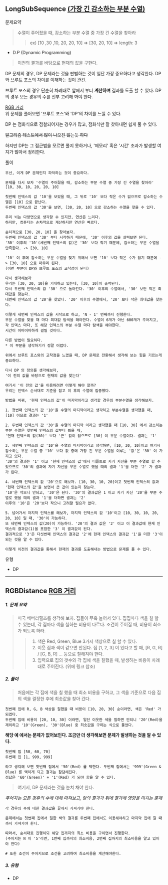 ## LongSubSequence [(가장 긴 감소하는 부분 수열)](https://www.acmicpc.net/problem/11722)

문제요약
> 수열이 주어졌을 때, 감소하는 부분 수열 중 가장 긴 수열을 찾아라
>> ex) [10 ,30 ,10, 20, 20, 10] => [30, 20, 10] => length: 3

* D.P (Dynamic Programming)  
>이전의 결과를 바탕으로 현재의 값을 구한다.

DP 문제의 경우, DP 문제라는 것을 판별하는 것이 일단 가장 중요하다고 생각한다.
DP 와 브루트 포스의 차이를 이해하는 것이 관건.

브루트 포스의 경우 단순히 차례대로 앞에서 부터 __계산하며__ 결과를 도출 할 수 있다.
DP 의 경우 모든 경우의 수를 전부 고려해 봐야 한다. 

[RGB 거리](https://www.acmicpc.net/problem/1149)  
위 문제를 풀어보면 '브루트 포스'와 'DP'의 차이를 느낄 수 있다.

DP 는 점화식으로 점철되어지는 경우가 많고, 점화식만 잘 찾아내면 쉽게 풀 수 있다.
  
~~알고리즘 테스트에서 많이 나오진 않는듯 하다~~

하지만 DP는 그 접근법을 모르면 풀지 못하거나, '메모리' 혹은 '시간' 초과가 발생할 여지가 많아서 정리한다.

풀이
~~~
우선, 이게 DP 문제인지 파악하는 것이 중요하다.

문제를 다시 보자 '수열이 주어졌을 때, 감소하는 부분 수열 중 가장 긴 수열을 찾아라'
[10, 30, 10, 20, 20, 10]

첫번째 인덱스의 값 '10'을 보았을 때, 그 뒤로 '10' 보다 작은 수가 없으므로 감소하는 수열은 [10] 으로 끝난다.
두번째 인덱스의 값 '30'을 보면, [30, 20, 10] 으로 감소하는 수열을 찾을 수 있다. 

우리 뇌는 다방면으로 생각할 수 있지만, 연산은 느리다.
하지만, 컴퓨터는 순차적으로 계산하지만 연산은 빠르다.

순차적으로 [30, 20, 10] 을 찾아보자.
두번째 인덱스의 값 '30' 부터 시작하기 때문에, '30' 이후의 값을 살펴보면 된다. 
'30' 이후의 '10'(세번째 인덱스의 값)은 '30' 보다 작기 때문에, 감소하는 부분 수열을 만족한다. -> [30, 10]

'10' 이 후에 감소하는 부분 수열을 찾기 위해서 보면 '10' 보다 작은 수가 없기 때문에 -> [30, 10] 으로 마무리 된다.
(이런 부분이 DP와 브루트 포스의 교착점이 된다)

다시 생각해보자
우리는 [30, 20, 10]을 기대하고 있는데, [30, 10]이 출력된다.
다시 두번째 인덱스의 값 '30' 으로 돌아간다. '30' 이후의 수열에서, '30' 보단 작은 최대값을 찾는다.
네번째 인덱스의 값 '20'을 찾았다. '20' 이후의 수열에서, '20' 보다 작은 최대값을 찾는다.

이렇게 세번째 인덱스의 값을 시작으로 하고, 'N - 1' 번째까지 진행한다.
부분 수열을 찾을 때 마다 최대값 탐색을 해야한다. 수열이 6개가 아닌 600개가 주어지고, 각 인덱스 마다, 또 해당 인덱스의 부분 수열 마다 탐색을 해야한다.
시간이 어마어마하게 걸릴 것이다.

다른 방법이 필요하다.
* 이 부분을 생각하기가 정말 어렵다.

위에서 브루트 포스와의 교착점을 느꼈을 때, DP 문제로 전환해서 생각해 보는 힘을 기르는게 중요하다.

다시 DP 의 정의를 생각해보자, 
'이 전의 값를 바탕으로 현재의 값을 찾는다'

여기서 '이 전의 값'을 이용하려면 어떻게 해야 할까?
우리는 인덱스 순서대로 기준을 잡고 이 후의 수열에 집중했다.

방법을 바꿔, '현재 인덱스의 값'이 마지막이라고 생각할 경우의 부분수열을 생각해보자.

1. 첫번째 인덱스의 값 '10'을 수열의 마지막이라고 생각하고 부분수열을 생각했을 때, [10] 이므로 결과는 '1'

2. 두번째 인덱스의 값 '30'을 수열의 마지막 이라고 생각했을 때 [10, 30] 에서 감소하는 부분 수열은 첫번째 인덱스의 값부터 봤을 때, 
'현재 인덱스의 값(30)' 보다 '큰' 값이 없으므로 [30] 이 부분 수열이다. 결과는 '1'

3. 세번째 인덱스의 값 '10'을 수열의 마지막이라고 생각하면, [10, 30, 10]이고 여기서 감소하는 부분 수열 중 '10' 보다 값 중에 가장 긴 부분 수열을 이루는 '값'은 '30' 이 가지고 있다.
'30'의 결과는 '1' 이고 '현재 인덱스의 값'에서 디폴트로 자기 자신을 부분 수열로 할 수 있으므로 '30'의 결과에 자기 자신을 부분 수열로 했을 때의 결과 '1'을 더한 '2' 가 결과가 된다.

4. 네번째 인덱스의 값 '20'으로 해보자. [10, 30, 10, 20]이고 첫번째 인덱스의 값과 '현재 인덱스의 값'을 보면서 큰 값이 있는지 찾는다.
'10'은 작으니 안되고, '30'은 된다. '30'의 결과값은 1 이고 자기 자신 '20'을 부분 수열로 했을 때의 결과 '1'을 더하면 결과는 '2'
이후의 '10'은 '20'보다 작으니 고려할 필요가 없다.

5. 넘어가서 마지막 인덱스를 해보자, 마지막 인덱스의 값 '10'이고 [10, 30, 10, 20, 20, 10] 일 때, '30'이 가능하다.
또 네번째 인덱스의 값(20)이 가능하다. '20'의 결과 값은 '2' 이고 이 결과값에 현재 인덱스의 결과값(1)을 포함한 '3' 이 결과값이 된다.
결과적으로 '3'은 다섯번째 인덱스의 결과값 '2'에 현재 인덱스의 결과값 '1'을 더한 '3'이 되는 것을 알 수 있다.

이렇게 이전의 결과값을 통해서 현재의 결과를 도출해내는 방법으로 문제를 풀 수 있다. 
~~~

유형
* DP

---

## RGBDistance [RGB 거리](https://www.acmicpc.net/problem/1149)

##### 1. 문제 요약
> 미국 베버리힐즈를 생각해 보자. 집들이 쭈욱 늘어서 있다. 집집마다 색을 칠 할 수 있는데, 각 집마다 색을 칠하는 비용이 다르다.
조건이 주어질 때, 비용이 최소가 되도록 하라.
>> 1. 색은 Red, Green, Blue 3가지 색상으로 칠 할 수 있다.
>> 2. 이웃 집과 색이 같으면 안된다. 집 [1, 2, 3] 이 있다고 할 때, [R, G, R] / [G, B, R] ... 등으로 칠해져야 한다.
>> 3. 입력으로 집의 갯수와 각 집에 색을 칠했을 때, 발생하는 비용이 차례대로 주어진다. (위에 링크 참조)  

##### 2. 풀이
> 처음에는 각 집에 색을 칠 했을 때 최소 비용을 구하고, 그 색을 기준으로 다음 집의 색을 결정한 후에 최솟값을 찾아 갔다.

~~~
첫번째 집에 R, G, B 색상을 칠했을 때 비용이 [10, 20, 30] 순이라면, 색은 'Red' 가 되겠다.
두번째 집에 비용이 [20, 10, 30] 이라면, 일단 이웃한 색을 칠하면 안되니 '20'(Red)을 제외하고 '10'(Green), '30'(Blue) 중 최솟값을 구하는 식으로 풀었다.
~~~

__해당 예 에서는 문제가 없어보인다. 조금만 더 생각해보면 문제가 발생하는 것을 알 수 있다.__

~~~
첫번째 집 [50, 60, 70]
두번째 집 [1, 999, 999]

라고 생각해 보면 첫번째 집에서 '50'(Red) 를 택한다. 두번째 집에서는 '999'(Green & Blue) 를 택하게 되고 결과는 참담해진다.
정답은 '60'(Green)' + '1'(Red) 가 되야 함을 알 수 있다.
~~~

> 여기서, DP 문제라는 것을 눈치 채야 한다.  

_주어지는 모든 경우의 수에 대해 따져보고, 앞의 결과가 뒤에 결과에 영향을 미치는 문제_

~~~
각 경우의 수에 대한 결과값을 끝까지 가져가야 한다.

문제에서는 첫번째 집에서 칠한 색의 결과를 두번째 집에서도 이용해야하고 마지막 집에 갈 때 까지 가져가야 한다.

따라서, 순서대로 진행하되 해당 집까지의 최소 비용을 구하면서 진행한다. 
(주어지는 N 이 '5'라면, 1번째 집까지의 최소비용, 2번째 집까지의 최소비용을 알고 있어야 한다)

# 또한 조건이 주어지므로 조건을 고려하여 최소비용을 계산해야한다.
~~~

##### 3. 유형 
* DP

